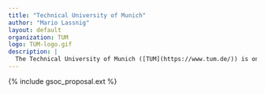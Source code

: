 ```yaml
---
title: "Technical University of Munich"
author: "Mario Lassnig"
layout: default
organization: TUM
logo: TUM-logo.gif
description: |
  The Technical University of Munich ([TUM](https://www.tum.de/)) is one of Europe's top universities. It is committed to excellence in research and teaching, interdisciplinary education and the active promotion of promising young scientists. The university also forges strong links with companies and scientific institutions across the world. TUM was one of the first universities in Germany to be named a University of Excellence. Moreover, TUM regularly ranks among the best European universities in international rankings.
---
```


{% include gsoc_proposal.ext %}
